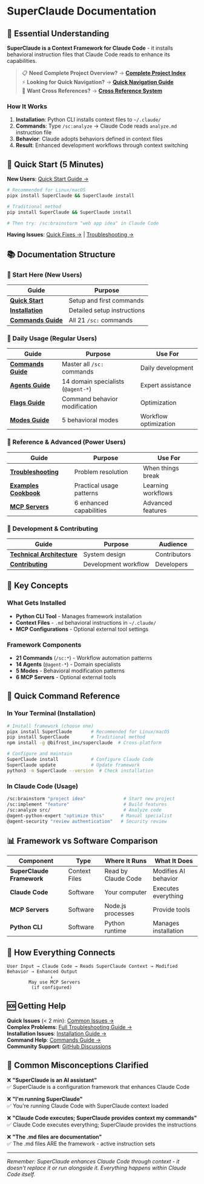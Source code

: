# SuperClaude Documentation

## 🎯 Essential Understanding

**SuperClaude is a Context Framework for Claude Code** - it installs behavioral instruction files that Claude Code reads to enhance its capabilities.

> 📋 **Need Complete Project Overview?** → [**Complete Project Index**](../PROJECT_INDEX.md)  
> ⚡ **Looking for Quick Navigation?** → [**Quick Navigation Guide**](../QUICK_NAVIGATION.md)  
> 🔗 **Want Cross References?** → [**Cross Reference System**](../CROSS_REFERENCES.md)

### How It Works
1. **Installation**: Python CLI installs context files to `~/.claude/`
2. **Commands**: Type `/sc:analyze` → Claude Code reads `analyze.md` instruction file
3. **Behavior**: Claude adopts behaviors defined in context files
4. **Result**: Enhanced development workflows through context switching

## 🚀 Quick Start (5 Minutes)

**New Users**: [Quick Start Guide →](Getting-Started/quick-start.md)
```bash
# Recommended for Linux/macOS
pipx install SuperClaude && SuperClaude install

# Traditional method
pip install SuperClaude && SuperClaude install

# Then try: /sc:brainstorm "web app idea" in Claude Code
```

**Having Issues**: [Quick Fixes →](Reference/common-issues.md) | [Troubleshooting →](Reference/troubleshooting.md)

## 📚 Documentation Structure

### 🌱 Start Here (New Users)
| Guide | Purpose |
|-------|---------|
| **[Quick Start](Getting-Started/quick-start.md)** | Setup and first commands |
| **[Installation](Getting-Started/installation.md)** | Detailed setup instructions |
| **[Commands Guide](User-Guide/commands.md)** | All 21 `/sc:` commands |

### 🌿 Daily Usage (Regular Users)
| Guide | Purpose | Use For |
|-------|---------|---------|
| **[Commands Guide](User-Guide/commands.md)** | Master all `/sc:` commands | Daily development |
| **[Agents Guide](User-Guide/agents.md)** | 14 domain specialists (`@agent-*`) | Expert assistance |
| **[Flags Guide](User-Guide/flags.md)** | Command behavior modification | Optimization |
| **[Modes Guide](User-Guide/modes.md)** | 5 behavioral modes | Workflow optimization |

### 🌲 Reference & Advanced (Power Users)
| Guide | Purpose | Use For |
|-------|---------|---------|
| **[Troubleshooting](Reference/troubleshooting.md)** | Problem resolution | When things break |
| **[Examples Cookbook](Reference/examples-cookbook.md)** | Practical usage patterns | Learning workflows |
| **[MCP Servers](User-Guide/mcp-servers.md)** | 6 enhanced capabilities | Advanced features |

### 🔧 Development & Contributing
| Guide | Purpose | Audience |
|-------|---------|----------|
| **[Technical Architecture](Developer-Guide/technical-architecture.md)** | System design | Contributors |
| **[Contributing](Developer-Guide/contributing-code.md)** | Development workflow | Developers |

## 🔑 Key Concepts

### What Gets Installed
- **Python CLI Tool** - Manages framework installation
- **Context Files** - `.md` behavioral instructions in `~/.claude/`
- **MCP Configurations** - Optional external tool settings

### Framework Components
- **21 Commands** (`/sc:*`) - Workflow automation patterns
- **14 Agents** (`@agent-*`) - Domain specialists
- **5 Modes** - Behavioral modification patterns
- **6 MCP Servers** - Optional external tools

## 🚀 Quick Command Reference

### In Your Terminal (Installation)
```bash
# Install framework (choose one)
pipx install SuperClaude       # Recommended for Linux/macOS
pip install SuperClaude        # Traditional method
npm install -g @bifrost_inc/superclaude  # Cross-platform

# Configure and maintain
SuperClaude install            # Configure Claude Code
SuperClaude update             # Update framework
python3 -m SuperClaude --version  # Check installation
```

### In Claude Code (Usage)
```bash
/sc:brainstorm "project idea"              # Start new project
/sc:implement "feature"                    # Build features
/sc:analyze src/                           # Analyze code
@agent-python-expert "optimize this"      # Manual specialist
@agent-security "review authentication"   # Security review
```

## 📊 Framework vs Software Comparison

| Component | Type | Where It Runs | What It Does |
|-----------|------|---------------|--------------|
| **SuperClaude Framework** | Context Files | Read by Claude Code | Modifies AI behavior |
| **Claude Code** | Software | Your computer | Executes everything |
| **MCP Servers** | Software | Node.js processes | Provide tools |
| **Python CLI** | Software | Python runtime | Manages installation |

## 🔄 How Everything Connects

```
User Input → Claude Code → Reads SuperClaude Context → Modified Behavior → Enhanced Output
                ↓
        May use MCP Servers
         (if configured)
```

## 🆘 Getting Help

**Quick Issues** (< 2 min): [Common Issues →](Reference/common-issues.md)  
**Complex Problems**: [Full Troubleshooting Guide →](Reference/troubleshooting.md)  
**Installation Issues**: [Installation Guide →](Getting-Started/installation.md)  
**Command Help**: [Commands Guide →](User-Guide/commands.md)  
**Community Support**: [GitHub Discussions](https://github.com/SuperClaude-Org/SuperClaude_Framework/discussions)

## 🤔 Common Misconceptions Clarified

❌ **"SuperClaude is an AI assistant"**  
✅ SuperClaude is a configuration framework that enhances Claude Code

❌ **"I'm running SuperClaude"**  
✅ You're running Claude Code with SuperClaude context loaded

❌ **"Claude Code executes; SuperClaude provides context my commands"**  
✅ Claude Code executes everything; SuperClaude provides the instructions

❌ **"The .md files are documentation"**  
✅ The .md files ARE the framework - active instruction sets

---

*Remember: SuperClaude enhances Claude Code through context - it doesn't replace it or run alongside it. Everything happens within Claude Code itself.*